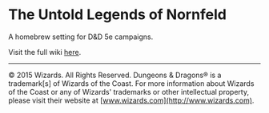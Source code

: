 # The Untold Legends of Nornfeld
A homebrew setting for D&D 5e campaigns.

Visit the full wiki [here](http://www.nornfeld-wiki.infinityfreeapp.com/).

---

© 2015 Wizards. All Rights Reserved. Dungeons & Dragons® is a trademark[s] of Wizards of the Coast. For more information about Wizards of the Coast or any of Wizards' trademarks or other intellectual property, please visit their website at [www.wizards.com](http://www.wizards.com).
